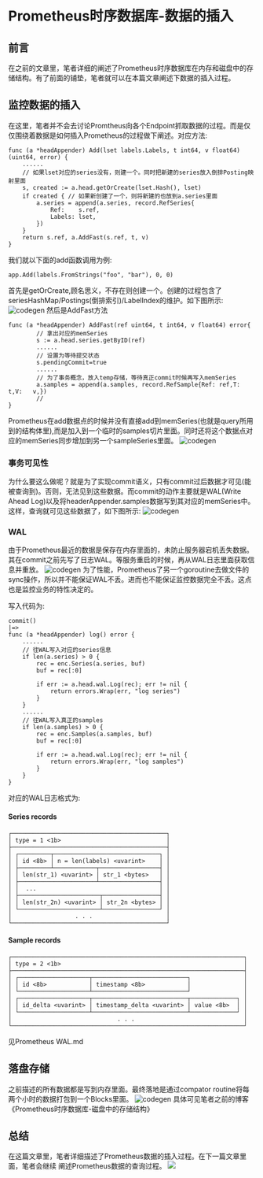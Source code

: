 # Prometheus时序数据库-数据的插入
## 前言
在之前的文章里，笔者详细的阐述了Prometheus时序数据库在内存和磁盘中的存储结构。有了前面的铺垫，笔者就可以在本篇文章阐述下数据的插入过程。
## 监控数据的插入
在这里，笔者并不会去讨论Promtheus向各个Endpoint抓取数据的过程。而是仅仅围绕着数据是如何插入Prometheus的过程做下阐述。对应方法:

```
func (a *headAppender) Add(lset labels.Labels, t int64, v float64) (uint64, error) {
	......
	// 如果lset对应的series没有，则建一个。同时把新建的series放入倒排Posting映射里面
	s, created := a.head.getOrCreate(lset.Hash(), lset) 
	if created { // 如果新创建了一个，则将新建的也放到a.series里面
		a.series = append(a.series, record.RefSeries{
			Ref:    s.ref,
			Labels: lset,
		})
	}
	return s.ref, a.AddFast(s.ref, t, v)
}
```
我们就以下面的add函数调用为例:

```
app.Add(labels.FromStrings("foo", "bar"), 0, 0)
```
首先是getOrCreate,顾名思义，不存在则创建一个。创建的过程包含了seriesHashMap/Postings(倒排索引)/LabelIndex的维护。如下图所示:
![codegen](/Users/alchemystar/image/prometheus_query/getOrCreate.png) 
然后是AddFast方法

```
func (a *headAppender) AddFast(ref uint64, t int64, v float64) error{
		// 拿出对应的memSeries
		s := a.head.series.getByID(ref)
		......
		// 设置为等待提交状态
		s.pendingCommit=true
		......
		// 为了事务概念，放入temp存储，等待真正commit时候再写入memSeries
		a.samples = append(a.samples, record.RefSample{Ref: ref,T:   t,V:   v,})
		// 
}
```
Prometheus在add数据点的时候并没有直接add到memSeries(也就是query所用到的结构体里),而是加入到一个临时的samples切片里面。同时还将这个数据点对应的memSeries同步增加到另一个sampleSeries里面。
![codegen](/Users/alchemystar/image/prometheus_query/sample_series.png) 
### 事务可见性
为什么要这么做呢？就是为了实现commit语义，只有commit过后数据才可见(能被查询到)。否则，无法见到这些数据。而commit的动作主要就是WAL(Write Ahead Log)以及将headerAppender.samples数据写到其对应的memSeries中。这样，查询就可见这些数据了，如下图所示:
![codegen](/Users/alchemystar/image/prometheus_query/commit.png) 
### WAL
由于Prometheus最近的数据是保存在内存里面的，未防止服务器宕机丢失数据。其在commit之前先写了日志WAL。等服务重启的时候，再从WAL日志里面获取信息并重放。
![codegen](/Users/alchemystar/image/prometheus_query/wAL.png) 
为了性能，Prometheus了另一个goroutine去做文件的sync操作，所以并不能保证WAL不丢。进而也不能保证监控数据完全不丢。这点也是监控业务的特性决定的。

写入代码为:

```
commit()
|=>
func (a *headAppender) log() error {
	......
	// 往WAL写入对应的series信息
	if len(a.series) > 0 {
		rec = enc.Series(a.series, buf)
		buf = rec[:0]

		if err := a.head.wal.Log(rec); err != nil {
			return errors.Wrap(err, "log series")
		}
	}
	......
	// 往WAL写入真正的samples
	if len(a.samples) > 0 {
		rec = enc.Samples(a.samples, buf)
		buf = rec[:0]

		if err := a.head.wal.Log(rec); err != nil {
			return errors.Wrap(err, "log samples")
		}
	}
}
```
对应的WAL日志格式为:

#### Series records
```
┌────────────────────────────────────────────┐
│ type = 1 <1b>                              │
├────────────────────────────────────────────┤
│ ┌─────────┬──────────────────────────────┐ │
│ │ id <8b> │ n = len(labels) <uvarint>    │ │
│ ├─────────┴────────────┬─────────────────┤ │
│ │ len(str_1) <uvarint> │ str_1 <bytes>   │ │
│ ├──────────────────────┴─────────────────┤ │
│ │  ...                                   │ │
│ ├───────────────────────┬────────────────┤ │
│ │ len(str_2n) <uvarint> │ str_2n <bytes> │ │
│ └───────────────────────┴────────────────┘ │
│                  . . .                     │
└────────────────────────────────────────────┘
```
#### Sample records

```
┌──────────────────────────────────────────────────────────────────┐
│ type = 2 <1b>                                                    │
├──────────────────────────────────────────────────────────────────┤
│ ┌────────────────────┬───────────────────────────┐               │
│ │ id <8b>            │ timestamp <8b>            │               │
│ └────────────────────┴───────────────────────────┘               │
│ ┌────────────────────┬───────────────────────────┬─────────────┐ │
│ │ id_delta <uvarint> │ timestamp_delta <uvarint> │ value <8b>  │ │
│ └────────────────────┴───────────────────────────┴─────────────┘ │
│                              . . .                               │
└──────────────────────────────────────────────────────────────────┘
```
见Prometheus WAL.md
## 落盘存储
之前描述的所有数据都是写到内存里面。最终落地是通过compator routine将每两个小时的数据打包到一个Blocks里面。
![codegen](/Users/alchemystar/image/prometheus_storage/mem_disk.png)
具体可见笔者之前的博客《Prometheus时序数据库-磁盘中的存储结构》

## 总结
在这篇文章里，笔者详细描述了Prometheus数据的插入过程。在下一篇文章里面，笔者会继续
阐述Prometheus数据的查询过程。
![](https://oscimg.oschina.net/oscnet/up-0124e4cdd8e9cecb13071dad7b6544ebb71.png)    

